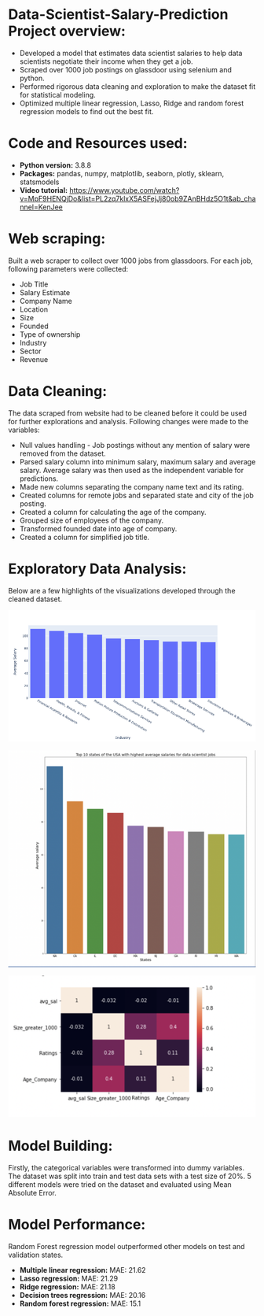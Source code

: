 # Data-Scientist-Salary-Prediction Project overview:

* Developed a model that estimates data scientist salaries to help data scientists negotiate their income when they get a job.
* Scraped over 1000 job postings on glassdoor using selenium and python.
* Performed rigorous data cleaning and exploration to make the dataset fit for statistical modeling.
* Optimized multiple linear regression, Lasso, Ridge and random forest regression models to find out the best fit.

# Code and Resources used:

* **Python version:** 3.8.8
* **Packages:** pandas, numpy, matplotlib, seaborn, plotly, sklearn, statsmodels
* **Video tutorial:** https://www.youtube.com/watch?v=MpF9HENQjDo&list=PL2zq7klxX5ASFejJj80ob9ZAnBHdz5O1t&ab_channel=KenJee

# Web scraping:

Built a web scraper to collect over 1000 jobs from glassdoors. For each job, following parameters were collected:
  * Job Title
  * Salary Estimate
  * Company Name
  * Location
  * Size
  * Founded
  * Type of ownership
  * Industry
  * Sector
  * Revenue
 
 # Data Cleaning:
 
 The data scraped from website had to be cleaned before it could be used for further explorations and analysis. Following changes were made to the variables:
  * Null values handling -  Job postings without any mention of salary were removed from the dataset.
  * Parsed salary column into minimum salary, maximum salary and average salary. Average salary was then used as the independent variable for predictions.
  * Made new columns separating the company name text and its rating.
  * Created columns for remote jobs and separated state and city of the job posting.
  * Created a column for calculating the age of the company.
  * Grouped size of employees of the company.
  * Transformed founded date into age of company.
  * Created a column for simplified job title.
 
 # Exploratory Data Analysis:
 
 Below are a few highlights of the visualizations developed through the cleaned dataset.
 
 ![Screenshot](DistributionOfSectors.png)
 
 
 
 
 

![Screenshot](StatesDistributionSalary.png)

 
 
 
 
 
![Screenshot](CorrelationPlot.png)




# Model Building:

Firstly, the categorical variables were transformed into dummy variables. The dataset was split into train and test data sets with a test size of 20%. 5 different models were tried on the dataset and evaluated using Mean Absolute Error.

# Model Performance:

Random Forest regression model outperformed other models on test and validation states.

* **Multiple linear regression:** MAE: 21.62 
* **Lasso regression:** MAE: 21.29
* **Ridge regression:** MAE: 21.18
* **Decision trees regression:** MAE: 20.16
* **Random forest regression:** MAE: 15.1

